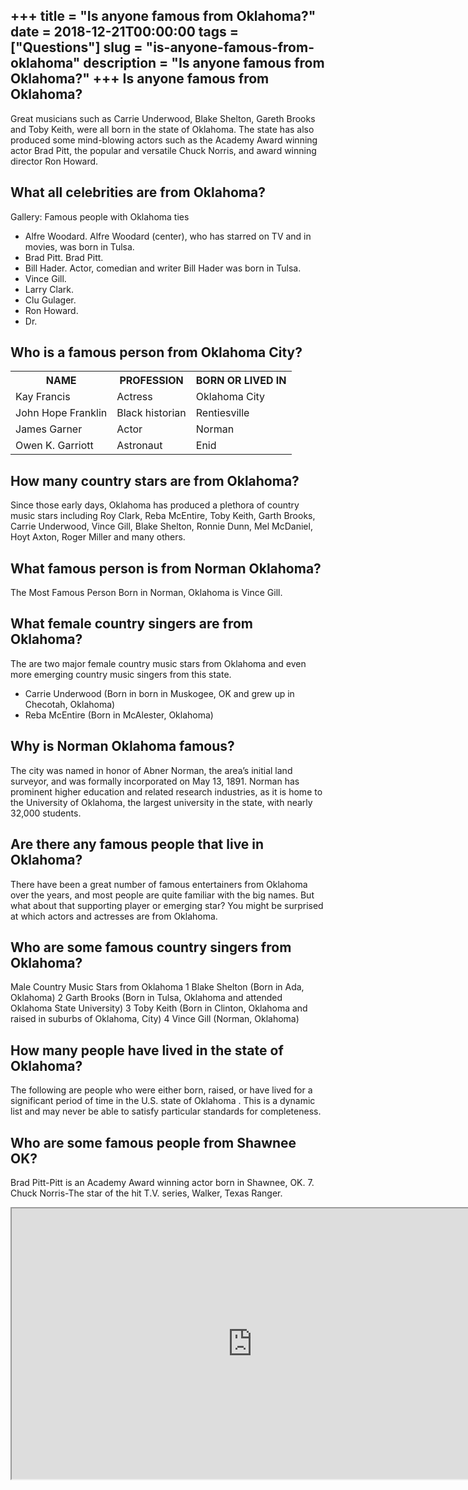 +++
title = "Is anyone famous from Oklahoma?"
date = 2018-12-21T00:00:00
tags = ["Questions"]
slug = "is-anyone-famous-from-oklahoma"
description = "Is anyone famous from Oklahoma?"
+++
Is anyone famous from Oklahoma?
-------------------------------

Great musicians such as Carrie Underwood, Blake Shelton, Gareth Brooks and Toby Keith, were all born in the state of Oklahoma. The state has also produced some mind-blowing actors such as the Academy Award winning actor Brad Pitt, the popular and versatile Chuck Norris, and award winning director Ron Howard.

What all celebrities are from Oklahoma?
---------------------------------------

Gallery: Famous people with Oklahoma ties

- Alfre Woodard. Alfre Woodard (center), who has starred on TV and in movies, was born in Tulsa.
- Brad Pitt. Brad Pitt.
- Bill Hader. Actor, comedian and writer Bill Hader was born in Tulsa.
- Vince Gill.
- Larry Clark.
- Clu Gulager.
- Ron Howard.
- Dr.

Who is a famous person from Oklahoma City?
------------------------------------------

<table><tr><th>NAME</th><th>PROFESSION</th><th>BORN OR LIVED IN</th></tr><tr><td>Kay Francis</td><td>Actress</td><td>Oklahoma City</td></tr><tr><td>John Hope Franklin</td><td>Black historian</td><td>Rentiesville</td></tr><tr><td>James Garner</td><td>Actor</td><td>Norman</td></tr><tr><td>Owen K. Garriott</td><td>Astronaut</td><td>Enid</td></tr></table>

How many country stars are from Oklahoma?
-----------------------------------------

Since those early days, Oklahoma has produced a plethora of country music stars including Roy Clark, Reba McEntire, Toby Keith, Garth Brooks, Carrie Underwood, Vince Gill, Blake Shelton, Ronnie Dunn, Mel McDaniel, Hoyt Axton, Roger Miller and many others.

What famous person is from Norman Oklahoma?
-------------------------------------------

The Most Famous Person Born in Norman, Oklahoma is Vince Gill.

What female country singers are from Oklahoma?
----------------------------------------------

The are two major female country music stars from Oklahoma and even more emerging country music singers from this state.

- Carrie Underwood (Born in born in Muskogee, OK and grew up in Checotah, Oklahoma)
- Reba McEntire (Born in McAlester, Oklahoma)

Why is Norman Oklahoma famous?
------------------------------

The city was named in honor of Abner Norman, the area’s initial land surveyor, and was formally incorporated on May 13, 1891. Norman has prominent higher education and related research industries, as it is home to the University of Oklahoma, the largest university in the state, with nearly 32,000 students.

Are there any famous people that live in Oklahoma?
--------------------------------------------------

There have been a great number of famous entertainers from Oklahoma over the years, and most people are quite familiar with the big names. But what about that supporting player or emerging star? You might be surprised at which actors and actresses are from Oklahoma.

Who are some famous country singers from Oklahoma?
--------------------------------------------------

Male Country Music Stars from Oklahoma 1 Blake Shelton (Born in Ada, Oklahoma) 2 Garth Brooks (Born in Tulsa, Oklahoma and attended Oklahoma State University) 3 Toby Keith (Born in Clinton, Oklahoma and raised in suburbs of Oklahoma, City) 4 Vince Gill (Norman, Oklahoma)

How many people have lived in the state of Oklahoma?
----------------------------------------------------

The following are people who were either born, raised, or have lived for a significant period of time in the U.S. state of Oklahoma . This is a dynamic list and may never be able to satisfy particular standards for completeness.

Who are some famous people from Shawnee OK?
-------------------------------------------

Brad Pitt-Pitt is an Academy Award winning actor born in Shawnee, OK. 7. Chuck Norris-The star of the hit T.V. series, Walker, Texas Ranger.

<iframe allow="accelerometer; autoplay; clipboard-write; encrypted-media; gyroscope; picture-in-picture" allowfullscreen="" class="__youtube_prefs__  epyt-is-override  no-lazyload" data-no-lazy="1" data-origheight="433" data-origwidth="770" data-skipgform_ajax_framebjll="" height="433" id="_ytid_33527" loading="lazy" src="https://www.youtube.com/embed/Z7FX1X1m51o?enablejsapi=1&autoplay=0&cc_load_policy=0&cc_lang_pref=&iv_load_policy=1&loop=0&modestbranding=0&rel=1&fs=1&playsinline=0&autohide=2&theme=dark&color=red&controls=1&" title="YouTube player" width="770"></iframe>
